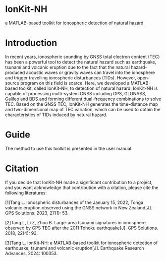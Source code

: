 # IonKit-NH
a MATLAB-based toolkit for ionospheric detection of natural hazard

# Introduction
  In recent years, ionospheric sounding by GNSS total electron content (TEC) has been a powerful tool to detect the natural hazard such as earthquake, tsunami and volcanic eruption due to the fact that the natural hazard-produced acoustic waves or gravity waves can travel into the ionosphere and trigger travelling ionospheric disturbances (TIDs). However, open-source program on this field is scarce. Here, we developed a MATLAB-based toolkit, called IonKit-NH, to detection of natural hazard. IonKit-NH is capable of processing multi-system GNSS including GPS, GLONASS, Galileo and BDS and forming different dual-frequency combinations to solve TEC. Based on the GNSS TEC, IonKit-NH generates the time-distance map and two-dimensional map of TEC variation, which can be used to obtain the characteristics of TIDs induced by natural hazard. 

# Guide
  The method to use this toolkit is presented in the user manual. 
  
# Citation
  If you decide that IonKit-NH made a significant contribution to a project, and you want acknowledge that contribution with a citation, please cite the following literatures:
  
  [1]Tang L. Ionospheric disturbances of the January 15, 2022, Tonga volcanic eruption observed using the GNSS network in New Zealand[J]. GPS Solutions. 2023, 27(1): 53.
  
  [2]Tang L, Li Z, Zhou B. Large-area tsunami signatures in ionosphere observed by GPS TEC after the 2011 Tohoku earthquake[J]. GPS Solutions. 2018, 22(4): 93.

  [3]Tang L. IonKit-NH: a MATLAB-based toolkit for ionospheric detection of earthquake, tsunami and volcanic eruption[J]. Earthquake Research Advances, 2024: 100353.
